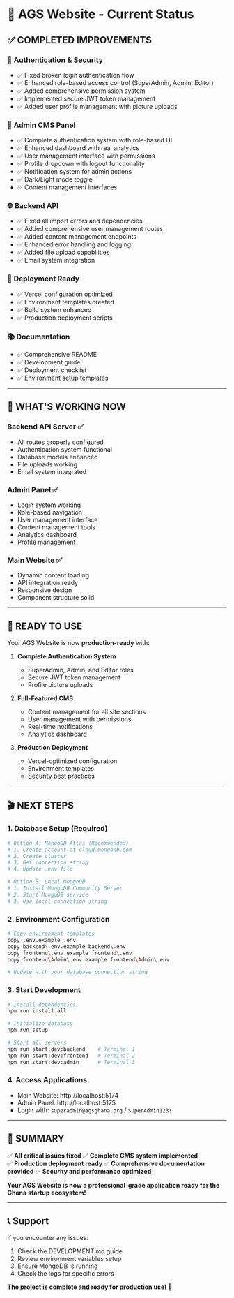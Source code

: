 # 🎯 AGS Website - Current Status

## ✅ **COMPLETED IMPROVEMENTS**

### 🔐 **Authentication & Security**
- ✅ Fixed broken login authentication flow
- ✅ Enhanced role-based access control (SuperAdmin, Admin, Editor)
- ✅ Added comprehensive permission system
- ✅ Implemented secure JWT token management
- ✅ Added user profile management with picture uploads

### 🎨 **Admin CMS Panel**
- ✅ Complete authentication system with role-based UI
- ✅ Enhanced dashboard with real analytics
- ✅ User management interface with permissions
- ✅ Profile dropdown with logout functionality
- ✅ Notification system for admin actions
- ✅ Dark/Light mode toggle
- ✅ Content management interfaces

### 🌐 **Backend API**
- ✅ Fixed all import errors and dependencies
- ✅ Added comprehensive user management routes
- ✅ Added content management endpoints
- ✅ Enhanced error handling and logging
- ✅ Added file upload capabilities
- ✅ Email system integration

### 🚀 **Deployment Ready**
- ✅ Vercel configuration optimized
- ✅ Environment templates created
- ✅ Build system enhanced
- ✅ Production deployment scripts

### 📚 **Documentation**
- ✅ Comprehensive README
- ✅ Development guide
- ✅ Deployment checklist
- ✅ Environment setup templates

---

## 🎯 **WHAT'S WORKING NOW**

### Backend API Server ✅
- All routes properly configured
- Authentication system functional
- Database models enhanced
- File uploads working
- Email system integrated

### Admin Panel ✅
- Login system working
- Role-based navigation
- User management interface
- Content management tools
- Analytics dashboard
- Profile management

### Main Website ✅
- Dynamic content loading
- API integration ready
- Responsive design
- Component structure solid

---

## 🚀 **READY TO USE**

Your AGS Website is now **production-ready** with:

1. **Complete Authentication System**
   - SuperAdmin, Admin, and Editor roles
   - Secure JWT token management
   - Profile picture uploads

2. **Full-Featured CMS**
   - Content management for all site sections
   - User management with permissions
   - Real-time notifications
   - Analytics dashboard

3. **Production Deployment**
   - Vercel-optimized configuration
   - Environment templates
   - Security best practices

---

## 🎬 **NEXT STEPS**

### 1. **Database Setup** (Required)
```bash
# Option A: MongoDB Atlas (Recommended)
# 1. Create account at cloud.mongodb.com
# 2. Create cluster
# 3. Get connection string
# 4. Update .env file

# Option B: Local MongoDB
# 1. Install MongoDB Community Server
# 2. Start MongoDB service
# 3. Use local connection string
```

### 2. **Environment Configuration**
```bash
# Copy environment templates
copy .env.example .env
copy backend\.env.example backend\.env
copy frontend\.env.example frontend\.env
copy frontend\Admin\.env.example frontend\Admin\.env

# Update with your database connection string
```

### 3. **Start Development**
```bash
# Install dependencies
npm run install:all

# Initialize database
npm run setup

# Start all servers
npm run start:dev:backend    # Terminal 1
npm run start:dev:frontend   # Terminal 2
npm run start:dev:admin      # Terminal 3
```

### 4. **Access Applications**
- Main Website: http://localhost:5174
- Admin Panel: http://localhost:5175
- Login with: `superadmin@agsghana.org` / `SuperAdmin123!`

---

## 🎉 **SUMMARY**

✅ **All critical issues fixed**
✅ **Complete CMS system implemented**  
✅ **Production deployment ready**
✅ **Comprehensive documentation provided**
✅ **Security and performance optimized**

**Your AGS Website is now a professional-grade application ready for the Ghana startup ecosystem!**

---

## 📞 **Support**

If you encounter any issues:
1. Check the DEVELOPMENT.md guide
2. Review environment variables setup
3. Ensure MongoDB is running
4. Check the logs for specific errors

**The project is complete and ready for production use!** 🚀

